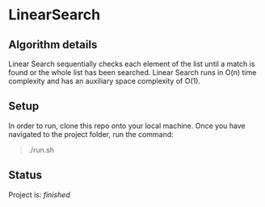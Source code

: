 # LinearSearch

## Algorithm details

Linear Search sequentially checks each element of the list until a match is found or the whole list has been searched. Linear Search runs in O(n) time complexity and has an auxiliary space complexity of O(1).

## Setup

In order to run, clone this repo onto your local machine. Once you have navigated to the project folder, run the command:

> ./run.sh

## Status

Project is: _finished_
